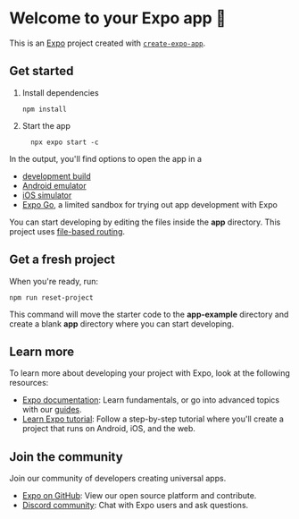 # Welcome to your Expo app 👋

This is an [Expo](https://expo.dev/) project created with [`create-expo-app`](https://www.npmjs.com/package/create-expo-app).

## Get started

1. Install dependencies
   ```shell
   npm install
   ```
2. Start the app
   ```shell
     npx expo start -c
   ```

In the output, you'll find options to open the app in a

* [development build](https://docs.expo.dev/develop/development-builds/introduction/)
* [Android emulator](https://docs.expo.dev/workflow/android-studio-emulator/)
* [iOS simulator](https://docs.expo.dev/workflow/ios-simulator/)
* [Expo Go](https://expo.dev/go), a limited sandbox for trying out app development with Expo

You can start developing by editing the files inside the **app** directory. This project uses [file-based routing](https://docs.expo.dev/router/introduction).

## Get a fresh project

When you're ready, run:

```shell
npm run reset-project
```

This command will move the starter code to the **app-example** directory and create a blank **app** directory where you can start developing.

## Learn more

To learn more about developing your project with Expo, look at the following resources:

* [Expo documentation](https://docs.expo.dev/): Learn fundamentals, or go into advanced topics with our [guides](https://docs.expo.dev/guides).
* [Learn Expo tutorial](https://docs.expo.dev/tutorial/introduction/): Follow a step-by-step tutorial where you'll create a project that runs on Android, iOS, and the web.

## Join the community

Join our community of developers creating universal apps.

* [Expo on GitHub](https://github.com/expo/expo): View our open source platform and contribute.
* [Discord community](https://chat.expo.dev/): Chat with Expo users and ask questions.
